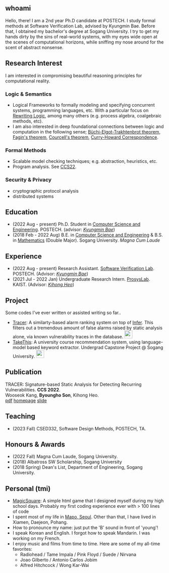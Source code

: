 ## whoami
Hello, there!
I am a 2nd year Ph.D candidate at POSTECH. 
I study formal methods at Software Verification Lab, advised by Kyungmin Bae.
Before that, I obtained my bachelor's degree at Sogang University.
I try to get my hands dirty by the sins of real-world systems,
with my eyes wide open at the scenes of computational horizons,
while sniffing my nose around for the scent of abstract nonsense.

## Research Interest
I am interested in compromising beautiful reasoning principles for computational reality.

### Logic & Semantics
* Logical Frameworks to formally modeling and specifying concurrent systems, programming languages, etc.
  With a particular focus on [Rewriting Logic](https://www.sciencedirect.com/science/article/pii/S1567832612000707),
  among many others (e.g. process algebra, coalgebraic methods, etc).
* I am also interested in deep foundational connections between logic and computation in the following sense;
[Büchi-Elgot-Trakhtenbrot theorem](https://en.wikipedia.org/wiki/B%C3%BCchi-Elgot-Trakhtenbrot_theorem),
[Fagin's theorem](https://en.wikipedia.org/wiki/Fagin%27s_theorem),
[Courcell's theorem](https://en.wikipedia.org/wiki/Courcelle%27s_theorem),
[Curry-Howard Correspondence](https://en.wikipedia.org/wiki/Curry%E2%80%93Howard_correspondence).

### Formal Methods
* Scalable model checking techniques; e.g. abstraction, heuristics, etc. 
* Program analysis. See [CCS22](/#publication).

### Security & Privacy
* cryptographic protocol analysis
* distributed systems

## Education
* (2022 Aug - present) Ph.D. Student in [Computer Science and Engineering](https://cse.postech.ac.kr). POSTECH. 
  (advisor: [*Kyungmin Bae*](http://sv.postech.ac.kr/~kmbae))
* (2018 Feb - 2022 Aug)
  B.E. in [Computer Science and Engineering](https://cs.sogang.ac.kr/cs/index_new.html) 
  & B.S. in [Mathematics](https://math.sogang.ac.kr/math/index_new.html) (Double Major). 
  Sogang University. *Magna Cum Laude*

## Experience
* (2022 Aug - present) Research Assistant. [Software Verification Lab](http://sv.postech.ac.kr). 
  POSTECH. (Advisor: [*Kyungmin Bae*](http://sv.postech.ac.kr/~kmbae))
* (2021 Jul - 2022 Jan) Undergraduate Research Intern. [ProsysLab](https://prosys.kaist.ac.kr). 
  KAIST. (Advisor: [*Kihong Heo*](https://kihongheo.kaist.ac.kr))

## Project
Some codes I've ever written or assisted writing so far..
* [Tracer](https://prosys.kaist.ac.kr/tracer): A similarty-based alarm ranking system on top of [Infer](https://fbinfer.com/).
  This filters out a tremendous amount of false alarms raised by static analysis alone, via known vulnerability traces in the database.
  [<img src="/assets/icons/pdf.png" width="25" />](/assets/publications/ccs22.pdf)
* [TakeThis](http://cscp2.sogang.ac.kr/CSE4187/index.php/TakeThis): A university course recommendation system,
  using language-model based keyword extractor.
  Undergrad Capstone Project @ Sogang University.
  [<img src="/assets/icons/pdf.png" width="25" />](/asset/publications/TakeThis.pdf)

## Publication
TRACER: Signature-based Static Analysis for Detecting Recurring Vulnerabilities. **CCS 2022**.\
Wooseok Kang, **Byoungho Son**, Kihong Heo.\
[pdf](/asset/publications/ccs22.pdf)
[homepage](https://prosys.kaist.ac.kr/tracer)
[slide](https://prosys.kaist.ac.kr/publications/ccs22-slides.pdf)

## Teaching
* (2023 Fall) CSED332, Software Design Methods, POSTECH, TA.

## Honours & Awards
* (2022 Fall) Magna Cum Laude, Sogang University.
* (2018) Albatross SW Scholarship, Sogang University
* (2018 Spring) Dean's List, Department of Engineering, Sogang University.

## Personal (tmi)
* [MagicSquare](/_pages/magic_square.html/): A simple html game that I designed myself during my high school days.
  Probably my first coding experience ever with > 100 lines of code
* I spent most of my life in [Mapo, Seoul](https://en.wikipedia.org/wiki/Mapo_District).
  Other than that, I have lived in Xiamen, Daejeon, Pohang.
* How to pronounce my name: just put the 'B' sound in front of 'young'!
* I speak Korean and English. I forgot how to speak Mandarin. I was working on my French.
* I enjoy music and films from time to time. Here are some of my all-time favorites:
  - Radiohead / Tame Impala / Pink Floyd / Suede / Nirvana
  - Joao Gilberto / Antonio Carlos Jobim
  - Alfred Hitchcock / Wong Kar-Wai

